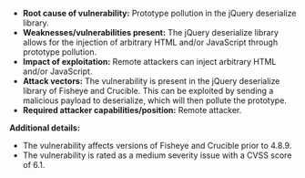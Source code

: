 - **Root cause of vulnerability:** Prototype pollution in the jQuery deserialize library.
- **Weaknesses/vulnerabilities present:** The jQuery deserialize library allows for the injection of arbitrary HTML and/or JavaScript through prototype pollution.
- **Impact of exploitation:** Remote attackers can inject arbitrary HTML and/or JavaScript.
- **Attack vectors:** The vulnerability is present in the jQuery deserialize library of Fisheye and Crucible. This can be exploited by sending a malicious payload to deserialize, which will then pollute the prototype.
- **Required attacker capabilities/position:** Remote attacker.

**Additional details:**
- The vulnerability affects versions of Fisheye and Crucible prior to 4.8.9.
- The vulnerability is rated as a medium severity issue with a CVSS score of 6.1.